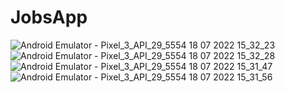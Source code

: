 # JobsApp
![Android Emulator - Pixel_3_API_29_5554 18 07 2022 15_32_23](https://user-images.githubusercontent.com/85956297/179518012-c40a9465-9afd-4174-a122-79e605debdec.png)
![Android Emulator - Pixel_3_API_29_5554 18 07 2022 15_32_28](https://user-images.githubusercontent.com/85956297/179518018-cf7198ad-40f5-4343-a691-f70b10492d1f.png)
![Android Emulator - Pixel_3_API_29_5554 18 07 2022 15_31_47](https://user-images.githubusercontent.com/85956297/179518020-22dcc841-6c3e-4105-a63d-54e8335cde6f.png)
![Android Emulator - Pixel_3_API_29_5554 18 07 2022 15_31_56](https://user-images.githubusercontent.com/85956297/179518022-ad03715a-e396-43dd-9cff-37c811fef690.png)
